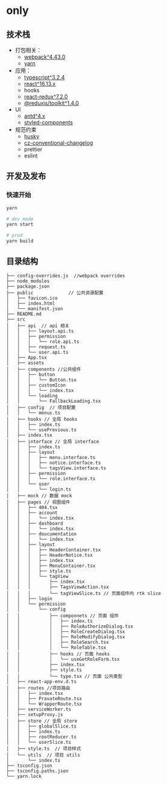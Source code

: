 # only

## 技术栈

- 打包相关：
  - [webpack^4.43.0](https://webpack.js.org/)
  - [yarn](https://yarnpkg.com/lang/zh-Hans/)
- 应用：
  - [typescript^3.2.4](https://www.typescriptlang.org/)
  - [react^16.13.x](https://reactjs.org/)
  - hooks
  - [react-redux^7.2.0](https://react-redux.js.org/)
  - [@reduxjs/toolkit^1.4.0](https://redux-toolkit.js.org/)
- UI
  - [antd^4.x](https://ant.design/)
  - [styled-components](https://styled-components.com/)
- 规范约束
  - [husky](https://github.com/typicode/husky)
  - [cz-conventional-changelog](https://github.com/typicode/husky)
  - prettier
  - eslint

## 开发及发布

### 快速开始

```bash
yarn

# dev mode
yarn start

# prod
yarn build
```

## 目录结构
```
├── config-overrides.js  //webpack overrides
├── node_modules
├── package.json
├── public             // 公共资源配置
│   ├── favicon.ico
│   ├── index.html
│   └── manifest.json
├── README.md
├── src
│   ├── api  // api 相关
│   │   ├── layout.api.ts
│   │   ├── permission
│   │   │   └── role.api.ts
│   │   ├── request.ts
│   │   └── user.api.ts
│   ├── App.tsx 
│   ├── assets  
│   ├── components //公共组件
│   │   ├── button
│   │   │   └── Button.tsx
│   │   ├── customIcon
│   │   │   └── index.tsx
│   │   └── loading
│   │       └── FallbackLoading.tsx
│   ├── config  // 项目配置
│   │   └── menus.ts
│   ├── hooks // 全局 hooks
│   │   ├── index.ts
│   │   └── usePrevious.ts
│   ├── index.tsx
│   ├── interface // 全局 interface
│   │   ├── index.ts
│   │   ├── layout
│   │   │   ├── menu.interface.ts
│   │   │   ├── notice.interface.ts
│   │   │   └── tagsView.interface.ts
│   │   ├── permission
│   │   │   └── role.interface.ts
│   │   └── user
│   │       └── login.ts
│   ├── mock // 数据 mock
│   ├── pages // 视图组件
│   │   ├── 404.tsx
│   │   ├── account
│   │   │   └── index.tsx
│   │   ├── dashboard
│   │   │   └── index.tsx
│   │   ├── doucumentation
│   │   │   └── index.tsx
│   │   ├── layout
│   │   │   ├── HeaderContainer.tsx
│   │   │   ├── HeaderNotice.tsx
│   │   │   ├── index.tsx
│   │   │   ├── MenuContainer.tsx
│   │   │   ├── style.ts
│   │   │   └── tagView
│   │   │       ├── index.tsx
│   │   │       ├── TagsViewAction.tsx
│   │   │       └── tagViewSlice.ts // 页面组件内 rtk slice
│   │   ├── login
│   │   └── permission
│   │       └── config
│   │           ├── componnets // 页面 组件
│   │           │   ├── index.ts
│   │           │   ├── RoleAuthorizeDialog.tsx
│   │           │   ├── RoleCreateDialog.tsx
│   │           │   ├── RoleModifyDialog.tsx
│   │           │   ├── RoleSearch.tsx
│   │           │   └── RoleTable.tsx
│   │           ├── hooks // 页面 hooks
│   │           │   └── useGetRoleForm.tsx
│   │           ├── index.tsx
│   │           ├── style.ts
│   │           └── type.tsx // 页面 公共类型
│   ├── react-app-env.d.ts
│   ├── routes //项目路由
│   │   ├── index.tsx 
│   │   ├── PravateRoute.tsx
│   │   └── WrapperRoute.tsx
│   ├── serviceWorker.ts
│   ├── setupProxy.js
│   ├── store // 全局 store
│   │   ├── globalSlice.ts
│   │   ├── index.ts
│   │   ├── rootReducer.ts
│   │   └── userSlice.ts
│   ├── style.ts  // 项目样式
│   └── utils  // 项目 utils
│       └── index.ts
├── tsconfig.json
├── tsconfig.paths.json
└── yarn.lock
```